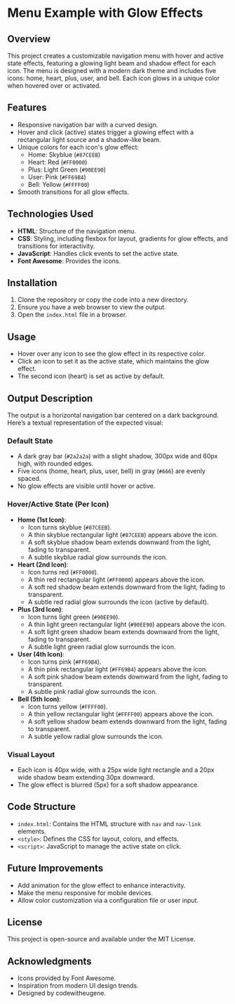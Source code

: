 # Menu Example with Glow Effects

## Overview
This project creates a customizable navigation menu with hover and active state effects, featuring a glowing light beam and shadow effect for each icon. The menu is designed with a modern dark theme and includes five icons: home, heart, plus, user, and bell. Each icon glows in a unique color when hovered over or activated.

## Features
- Responsive navigation bar with a curved design.
- Hover and click (active) states trigger a glowing effect with a rectangular light source and a shadow-like beam.
- Unique colors for each icon's glow effect:
  - Home: Skyblue (`#87CEEB`)
  - Heart: Red (`#FF0000`)
  - Plus: Light Green (`#90EE90`)
  - User: Pink (`#FF69B4`)
  - Bell: Yellow (`#FFFF00`)
- Smooth transitions for all glow effects.

## Technologies Used
- **HTML**: Structure of the navigation menu.
- **CSS**: Styling, including flexbox for layout, gradients for glow effects, and transitions for interactivity.
- **JavaScript**: Handles click events to set the active state.
- **Font Awesome**: Provides the icons.

## Installation
1. Clone the repository or copy the code into a new directory.
2. Ensure you have a web browser to view the output.
3. Open the `index.html` file in a browser.

## Usage
- Hover over any icon to see the glow effect in its respective color.
- Click an icon to set it as the active state, which maintains the glow effect.
- The second icon (heart) is set as active by default.

## Output Description
The output is a horizontal navigation bar centered on a dark background. Here’s a textual representation of the expected visual:

### Default State
- A dark gray bar (`#2a2a2a`) with a slight shadow, 300px wide and 60px high, with rounded edges.
- Five icons (home, heart, plus, user, bell) in gray (`#666`) are evenly spaced.
- No glow effects are visible until hover or active.

### Hover/Active State (Per Icon)
- **Home (1st Icon)**:
  - Icon turns skyblue (`#87CEEB`).
  - A thin skyblue rectangular light (`#87CEEB`) appears above the icon.
  - A soft skyblue shadow beam extends downward from the light, fading to transparent.
  - A subtle skyblue radial glow surrounds the icon.
- **Heart (2nd Icon)**:
  - Icon turns red (`#FF0000`).
  - A thin red rectangular light (`#FF0000`) appears above the icon.
  - A soft red shadow beam extends downward from the light, fading to transparent.
  - A subtle red radial glow surrounds the icon (active by default).
- **Plus (3rd Icon)**:
  - Icon turns light green (`#90EE90`).
  - A thin light green rectangular light (`#90EE90`) appears above the icon.
  - A soft light green shadow beam extends downward from the light, fading to transparent.
  - A subtle light green radial glow surrounds the icon.
- **User (4th Icon)**:
  - Icon turns pink (`#FF69B4`).
  - A thin pink rectangular light (`#FF69B4`) appears above the icon.
  - A soft pink shadow beam extends downward from the light, fading to transparent.
  - A subtle pink radial glow surrounds the icon.
- **Bell (5th Icon)**:
  - Icon turns yellow (`#FFFF00`).
  - A thin yellow rectangular light (`#FFFF00`) appears above the icon.
  - A soft yellow shadow beam extends downward from the light, fading to transparent.
  - A subtle yellow radial glow surrounds the icon.

### Visual Layout

- Each icon is 40px wide, with a 25px wide light rectangle and a 20px wide shadow beam extending 30px downward.
- The glow effect is blurred (5px) for a soft shadow appearance.

## Code Structure
- `index.html`: Contains the HTML structure with `nav` and `nav-link` elements.
- `<style>`: Defines the CSS for layout, colors, and effects.
- `<script>`: JavaScript to manage the active state on click.

## Future Improvements
- Add animation for the glow effect to enhance interactivity.
- Make the menu responsive for mobile devices.
- Allow color customization via a configuration file or user input.

## License
This project is open-source and available under the MIT License.

## Acknowledgments
- Icons provided by Font Awesome.
- Inspiration from modern UI design trends.
- Designed by codewitheugene.